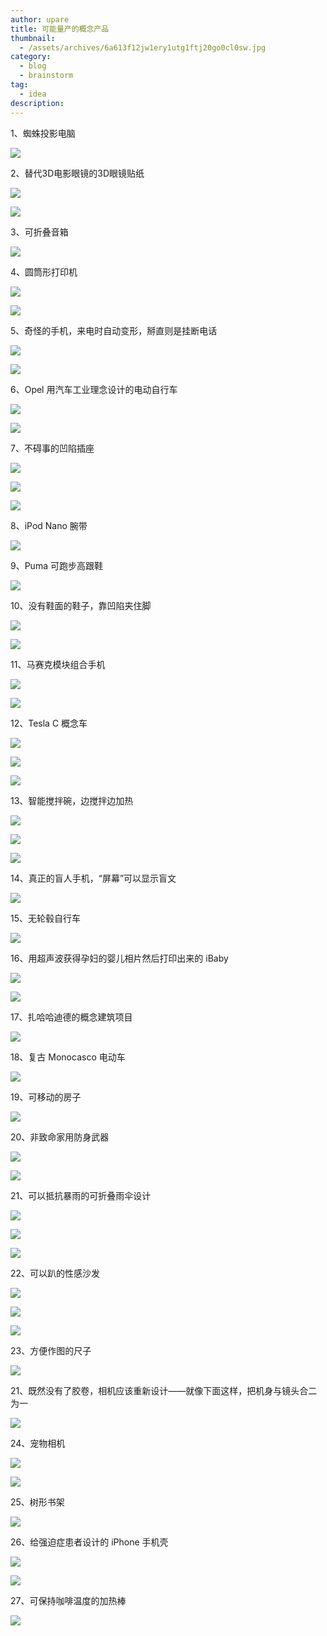 ```yaml
---
author: upare
title: 可能量产的概念产品
thumbnail:
  - /assets/archives/6a613f12jw1ery1utg1ftj20go0cl0sw.jpg
category:
  - blog
  - brainstorm
tag:
  - idea
description: 
---
```

1、蜘蛛投影电脑

![](/assets/archives/6a613f12jw1ery1utg1ftj20go0cl0sw.jpg)

2、替代3D电影眼镜的3D眼镜贴纸

![](/assets/archives/6a613f12jw1ery1ujfaoyj20go0cawf5.jpg)

![](/assets/archives/6a613f12jw1ery1uqe1bbj20go0faq37.jpg)

3、可折叠音箱

![](/assets/archives/6a613f12jw1ery1uy8x66j20go0ddaag.jpg)

4、圆筒形打印机

![](/assets/archives/6a613f12jw1ery1uxnqejj20go0cidg3.jpg)

![](/assets/archives/6a613f12jw1ery1umki1cj20go0cnglv.jpg)

5、奇怪的手机，来电时自动变形，掰直则是挂断电话

![](/assets/archives/6a613f12jw1ery1uqrz2aj20go0dwgm2.jpg)

![](/assets/archives/6a613f12jw1ery1uu24toj20go0a6q2t.jpg)

6、Opel 用汽车工业理念设计的电动自行车

![](/assets/archives/6a613f12jw1ery1v63plvj20go0atwev.jpg)

![](/assets/archives/6a613f12jw1ery1uyvaeaj20go0b2js0.jpg)

7、不碍事的凹陷插座

![](/assets/archives/6a613f12jw1ery1un4xv3j20go0juab2.jpg)

![](/assets/archives/6a613f12jw1ery1ur8yvsj20go0gy3za.jpg)

![](/assets/archives/6a613f12jw1ery1v04aqyj20go0kqt97.jpg)

8、iPod Nano 腕带

![](/assets/archives/6a613f12jw1ery1ujx96mj20go0b1t92.jpg)

9、Puma 可跑步高跟鞋

![](/assets/archives/6a613f12jw1ery1v7jc3jj20go0cijs1.jpg)

10、没有鞋面的鞋子，靠凹陷夹住脚

![](/assets/archives/6a613f12jw1ery1uzfwc2j20go0a274f.jpg)

![](/assets/archives/6a613f12jw1ery1unf4u5j20go0gfdg2.jpg)

11、马赛克模块组合手机

![](/assets/archives/6a613f12jw1ery1v856myj20go0fa74x.jpg)

![](/assets/archives/6a613f12jw1ery1uk9vsej20go0dwwew.jpg)

12、Tesla C 概念车

![](/assets/archives/6a613f12jw1ery1v0td29j20go0b474q.jpg)

![](/assets/archives/6a613f12jw1ery1uodmv0j20go0b4wet.jpg)

![](/assets/archives/6a613f12jw1ery1unvd7ij20go0b4wet.jpg)

13、智能搅拌碗，边搅拌边加热

![](/assets/archives/6a613f12jw1ery1uug5yoj20go0ei3yx.jpg)

![](/assets/archives/6a613f12jw1ery1uv4uzaj20gi09y74n.jpg)

![](/assets/archives/6a613f12jw1ery1ukmeaqj20go09ejrn.jpg)

14、真正的盲人手机，“屏幕”可以显示盲文

![](/assets/archives/6a613f12jw1ery1uljaohj20go0lrab3.jpg)

15、无轮毂自行车

![](/assets/archives/6a613f12jw1ery1urm79vj20go0bhwel.jpg)

16、用超声波获得孕妇的婴儿相片然后打印出来的 iBaby

![](/assets/archives/6a613f12jw1ery1v1o2caj20go0ggglw.jpg)

![](/assets/archives/6a613f12jw1ery1ulyuiwj20go0gc74z.jpg)

17、扎哈哈迪德的概念建筑项目

![](/assets/archives/6a613f12jw1ery1uvxj2ej20go0ciq3w.jpg)

18、复古 Monocasco 电动车

![](/assets/archives/6a613f12jw1ery1v2ju39j20go0b4756.jpg)

19、可移动的房子

![](/assets/archives/6a613f12jw1ery1usvq8yj20go0ciwfo.jpg)

20、非致命家用防身武器

![](/assets/archives/6a613f12jw1ery1uow0b0j20go0d1aa4.jpg)

![](/assets/archives/6a613f12jw1ery1v3ch9zj20go0hi3zh.jpg)

21、可以抵抗暴雨的可折叠雨伞设计

![](/assets/archives/6a613f12jw1ery1v904ewj20go0fagnk.jpg)

![](/assets/archives/6a613f12jw1ery1uphnwbj20go0gomxo.jpg)

![](/assets/archives/6a613f12jw1ery1v6onlzj20go09qglq.jpg)

22、可以趴的性感沙发

![](/assets/archives/6a613f12jw1ery1uma72wj20go0b4weh.jpg)

![](/assets/archives/6a613f12jw1ery1uwbfqvj20go0b474e.jpg)

![](/assets/archives/6a613f12jw1ery1v3w4yrj20go0asjrc.jpg)

23、方便作图的尺子

![](/assets/archives/6a613f12jw1ery1v4mxplj20go0faq35.jpg)

21、既然没有了胶卷，相机应该重新设计——就像下面这样，把机身与镜头合二为一

![](/assets/archives/6a613f12jw1ery1v9s5j4j20go0m5400.jpg)

24、宠物相机

![](/assets/archives/6a613f12jw1ery1upzzynj20go0nmgmy.jpg)

![](/assets/archives/6a613f12jw1ery1uwzgycj20c80jzt9a.jpg)

25、树形书架

![](/assets/archives/6a613f12jw1ery1v59001j20go0jnq3e.jpg)

26、给强迫症患者设计的 iPhone 手机壳

![](/assets/archives/6a613f12jw1ery1vag0pfj20go0bowev.jpg)

![](/assets/archives/6a613f12jw1ery1us43pnj20go0bomxd.jpg)

27、可保持咖啡温度的加热棒

![](/assets/archives/6a613f12jw1ery1vbeu50j20go0rq0ub.jpg)